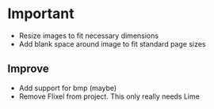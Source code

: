 # Important
- Resize images to fit necessary dimensions
- Add blank space around image to fit standard page sizes

## Improve
- Add support for bmp (maybe)
- Remove Flixel from project. This only really needs Lime
